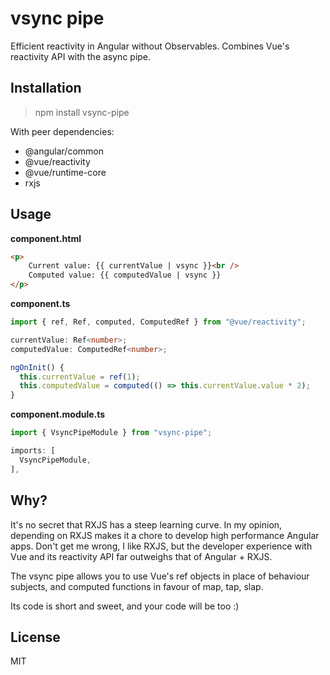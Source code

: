 # vsync pipe

Efficient reactivity in Angular without Observables. Combines Vue's reactivity API with the async pipe.

## Installation

> npm install vsync-pipe

With peer dependencies:
  * @angular/common
  * @vue/reactivity
  * @vue/runtime-core
  * rxjs

## Usage

**component.html**

```html
<p>
    Current value: {{ currentValue | vsync }}<br />
    Computed value: {{ computedValue | vsync }}
</p>
```

**component.ts**

```ts
import { ref, Ref, computed, ComputedRef } from "@vue/reactivity";

currentValue: Ref<number>;
computedValue: ComputedRef<number>;

ngOnInit() {
  this.currentValue = ref(1);
  this.computedValue = computed(() => this.currentValue.value * 2);
}
```

**component.module.ts**

```ts
import { VsyncPipeModule } from "vsync-pipe";

imports: [
  VsyncPipeModule,
],
```

## Why?

It's no secret that RXJS has a steep learning curve. In my opinion, depending on RXJS
makes it a chore to develop high performance Angular apps. Don't get me wrong, I like
RXJS, but the developer experience with Vue and its reactivity API far outweighs that
of Angular + RXJS.

The vsync pipe allows you to use Vue's ref objects in place of behaviour subjects,
and computed functions in favour of map, tap, slap.

Its code is short and sweet, and your code will be too :)

## License

MIT
